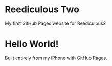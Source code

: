 # Reediculous Two 
My first GitHub Pages website for Reediculous2
<!doctype html>
<html>
  <head>
    <meta charset="utf-8">
    <title>My First Website</title>
  </head>
  <body>
    <h1>Hello World!</h1>
    <p>Built entirely from my iPhone with GitHub Pages.</p>
  </body>
</html>
